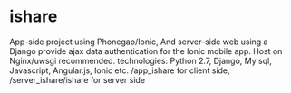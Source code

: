 # ishare
App-side project using Phonegap/Ionic, And server-side web using a Django provide ajax data authentication for the Ionic mobile app. Host on Nginx/uwsgi recommended. technologies: Python 2.7, Django, My sql, Javascript, Angular.js, Ionic etc.
/app_ishare for client side, /server_ishare/ishare for server side
